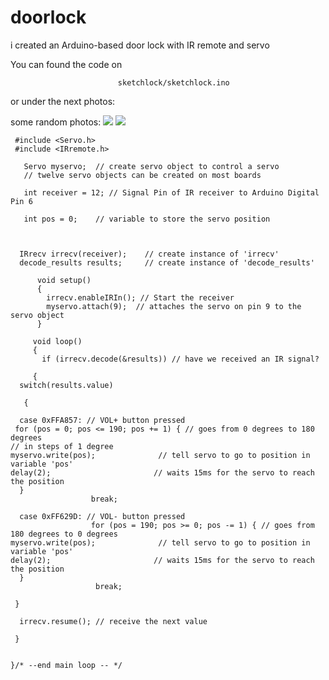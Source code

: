 # doorlock
i created an Arduino-based door lock with IR remote and servo

You can found the code on 

                            sketchlock/sketchlock.ino
   or  under the next photos:
 

some random photos:
![](https://mikesite2.netlify.app/arduino-serr.jpg )
![](https://mikesite2.netlify.app/ard-serr.jpg )

     #include <Servo.h>
     #include <IRremote.h>

       Servo myservo;  // create servo object to control a servo
       // twelve servo objects can be created on most boards

       int receiver = 12; // Signal Pin of IR receiver to Arduino Digital Pin 6

       int pos = 0;    // variable to store the servo position



      IRrecv irrecv(receiver);    // create instance of 'irrecv'
      decode_results results;     // create instance of 'decode_results'

          void setup()
          { 
            irrecv.enableIRIn(); // Start the receiver
            myservo.attach(9);  // attaches the servo on pin 9 to the servo object
          }

         void loop()
         {
           if (irrecv.decode(&results)) // have we received an IR signal?

         {
      switch(results.value)

       {
   
      case 0xFFA857: // VOL+ button pressed
     for (pos = 0; pos <= 190; pos += 1) { // goes from 0 degrees to 180 degrees
    // in steps of 1 degree
    myservo.write(pos);              // tell servo to go to position in variable 'pos'
    delay(2);                       // waits 15ms for the servo to reach the position
      }
                      break;

      case 0xFF629D: // VOL- button pressed
                      for (pos = 190; pos >= 0; pos -= 1) { // goes from 180 degrees to 0 degrees
    myservo.write(pos);              // tell servo to go to position in variable 'pos'
    delay(2);                       // waits 15ms for the servo to reach the position
      }
                       break;
                
     }
    
      irrecv.resume(); // receive the next value
                  
     } 
   

    }/* --end main loop -- */


